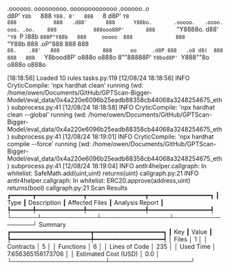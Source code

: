 

  .oooooo.    ooooooooo.   ooooooooooooo  .oooooo..o                                 
 d8P'  `Y8b   `888   `Y88. 8'   888   `8 d8P'    `Y8                                 
888            888   .d88'      888      Y88bo.       .ooooo.   .oooo.   ooo. .oo.   
888            888ooo88P'       888       `"Y8888o.  d88' `"Y8 `P  )88b  `888P"Y88b  
888     ooooo  888              888           `"Y88b 888        .oP"888   888   888  
`88.    .88'   888              888      oo     .d8P 888   .o8 d8(  888   888   888  
 `Y8bood8P'   o888o            o888o     8""88888P'  `Y8bod8P' `Y888""8o o888o o888o                                                        


                                                                   

[18:18:56] Loaded 10 rules                                                                                                                                                                             tasks.py:119
[12/08/24 18:18:56] INFO     CryticCompile: 'npx hardhat clean' running (wd: /home/owen/Documents/GitHub/GPTScan-Bigger-Model/eval_data/0x4a220e6096b25eadb88358cb44068a3248254675_eth)            subprocess.py:41
[12/08/24 18:18:58] INFO     CryticCompile: 'npx hardhat clean --global' running (wd: /home/owen/Documents/GitHub/GPTScan-Bigger-Model/eval_data/0x4a220e6096b25eadb88358cb44068a3248254675_eth)   subprocess.py:41
[12/08/24 18:19:01] INFO     CryticCompile: 'npx hardhat compile --force' running (wd: /home/owen/Documents/GitHub/GPTScan-Bigger-Model/eval_data/0x4a220e6096b25eadb88358cb44068a3248254675_eth)  subprocess.py:41
[12/08/24 18:19:04] INFO     antlr4helper.callgraph: In whitelist: SafeMath.add(uint,uint) returns(uint)                                                                                            callgraph.py:21
                    INFO     antlr4helper.callgraph: In whitelist: ERC20.approve(address,uint) returns(bool)                                                                                        callgraph.py:21
                      Scan Results                       
┏━━━━━━┳━━━━━━━━━━━━━┳━━━━━━━━━━━━━━━━┳━━━━━━━━━━━━━━━━━┓
┃ Type ┃ Description ┃ Affected Files ┃ Analysis Report ┃
┡━━━━━━╇━━━━━━━━━━━━━╇━━━━━━━━━━━━━━━━╇━━━━━━━━━━━━━━━━━┩
└──────┴─────────────┴────────────────┴─────────────────┘
                  Summary                   
┏━━━━━━━━━━━━━━━━━━━━━━┳━━━━━━━━━━━━━━━━━━━┓
┃ Key                  ┃ Value             ┃
┡━━━━━━━━━━━━━━━━━━━━━━╇━━━━━━━━━━━━━━━━━━━┩
│ Files                │ 1                 │
│ Contracts            │ 5                 │
│ Functions            │ 6                 │
│ Lines of Code        │ 235               │
│ Used Time            │ 7.656365156173706 │
│ Estimated Cost (USD) │ 0.0               │
└──────────────────────┴───────────────────┘
